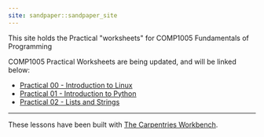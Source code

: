 ```yaml
---
site: sandpaper::sandpaper_site
---
```


This site holds the Practical "worksheets" for COMP1005 Fundamentals of Programming

COMP1005 Practical Worksheets are being updated, and will be linked below:

- [Practical 00 - Introduction to Linux](prac00.html)
- [Practical 01 - Introduction to Python](prac01.html)
- [Practical 02 - Lists and Strings](prac02.html)


---
These lessons have been built with [The Carpentries Workbench][workbench]. 

[workbench]: https://carpentries.github.io/sandpaper-docs

